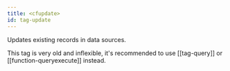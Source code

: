 ```yaml
---
title: <cfupdate>
id: tag-update
---
```


Updates existing records in data sources.

This tag is very old and inflexible, it's recommended to use [[tag-query]] or [[function-queryexecute]] instead.
